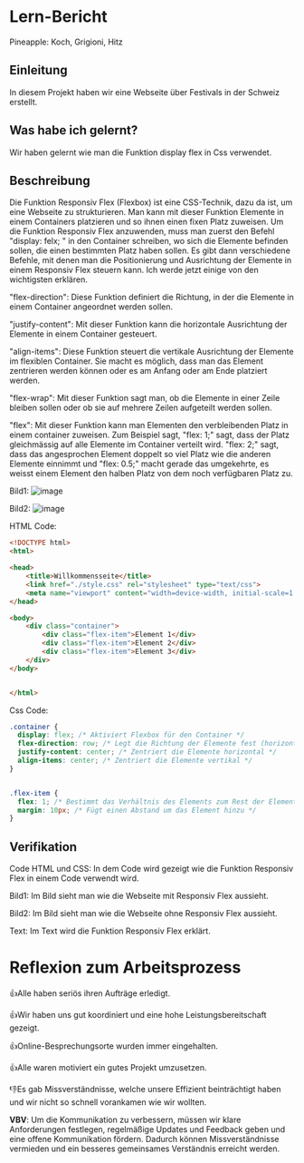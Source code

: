 # Lern-Bericht
Pineapple: Koch, Grigioni, Hitz

## Einleitung
In diesem Projekt haben wir eine Webseite über Festivals in der Schweiz erstellt.

## Was habe ich gelernt?

Wir haben gelernt wie man die Funktion display flex in Css verwendet.

## Beschreibung
Die Funktion Responsiv Flex (Flexbox) ist eine CSS-Technik, dazu da ist, um eine Webseite zu strukturieren. Man kann mit dieser Funktion Elemente in einem Containers platzieren und so ihnen einen fixen Platz zuweisen. Um die Funktion Responsiv Flex anzuwenden, muss man zuerst den Befehl "display: felx; " in den Container schreiben, wo sich die Elemente befinden sollen, die einen bestimmten Platz haben sollen. Es gibt dann verschiedene Befehle, mit denen man die Positionierung und Ausrichtung der Elemente in einem Responsiv Flex steuern kann. Ich werde jetzt einige von den wichtigsten erklären.

"flex-direction": Diese Funktion definiert die Richtung, in der die Elemente in einem Container angeordnet werden sollen. 

"justify-content": Mit dieser Funktion kann die horizontale Ausrichtung der Elemente in einem Container gesteuert. 

"align-items": Diese Funktion steuert die vertikale Ausrichtung der Elemente im flexiblen Container. Sie macht es möglich, dass man das Element zentrieren werden können oder es am Anfang oder am Ende platziert werden.

"flex-wrap": Mit dieser Funktion sagt man, ob die Elemente in einer Zeile bleiben sollen oder ob sie auf mehrere Zeilen aufgeteilt werden sollen. 

"flex": Mit dieser Funktion kann man Elementen den verbleibenden Platz in einem container zuweisen. Zum Beispiel sagt, "flex: 1;" sagt, dass der Platz gleichmässig auf alle Elemente im Container verteilt wird. "flex: 2;" sagt, dass das angesprochen Element doppelt so viel Platz wie die anderen Elemente einnimmt und "flex: 0.5;" macht gerade das umgekehrte, es weisst einem Element den halben Platz von dem noch verfügbaren Platz zu.

Bild1:
![image](https://github.com/TigerL06/LA1600/assets/110893121/8afa37f0-30e9-4bd8-8205-2faa9fe4aa8a)


Bild2:
![image](https://github.com/TigerL06/LA1600/assets/110893121/f9b22231-d7d5-4cd2-9180-d667a5e89525)


HTML Code:
```html
<!DOCTYPE html>
<html>

<head>
    <title>Willkommensseite</title>
    <link href="./style.css" rel="stylesheet" type="text/css">
    <meta name="viewport" content="width=device-width, initial-scale=1.0">
</head>

<body>
    <div class="container">
        <div class="flex-item">Element 1</div>
        <div class="flex-item">Element 2</div>
        <div class="flex-item">Element 3</div>
    </div>
</body>


</html>
```
Css Code:
```css
.container {
  display: flex; /* Aktiviert Flexbox für den Container */
  flex-direction: row; /* Legt die Richtung der Elemente fest (horizontal) */
  justify-content: center; /* Zentriert die Elemente horizontal */
  align-items: center; /* Zentriert die Elemente vertikal */
}


.flex-item {
  flex: 1; /* Bestimmt das Verhältnis des Elements zum Rest der Elemente */
  margin: 10px; /* Fügt einen Abstand um das Element hinzu */
}
```
## Verifikation

Code HTML und CSS: In dem Code wird gezeigt wie die Funktion Responsiv Flex in einem Code verwendt wird. 

Bild1: Im Bild sieht man wie die Webseite mit Responsiv Flex aussieht.

Bild2: Im Bild sieht man wie die Webseite ohne Responsiv Flex aussieht.

Text: Im Text wird die Funktion Responsiv Flex erklärt.

# Reflexion zum Arbeitsprozess

👍Alle haben seriös ihren Aufträge erledigt. 

👍Wir haben uns gut koordiniert und eine hohe Leistungsbereitschaft gezeigt. 

👍Online-Besprechungsorte wurden immer eingehalten.

👍Alle waren motiviert ein gutes Projekt umzusetzen.


 👎Es gab Missverständnisse, welche unsere Effizient beinträchtigt haben und wir nicht so schnell vorankamen wie wir wollten. 


**VBV**: 
Um die Kommunikation zu verbessern, müssen wir klare Anforderungen festlegen, regelmäßige Updates und Feedback geben und eine offene Kommunikation fördern. Dadurch können Missverständnisse vermieden und ein besseres gemeinsames Verständnis erreicht werden.
